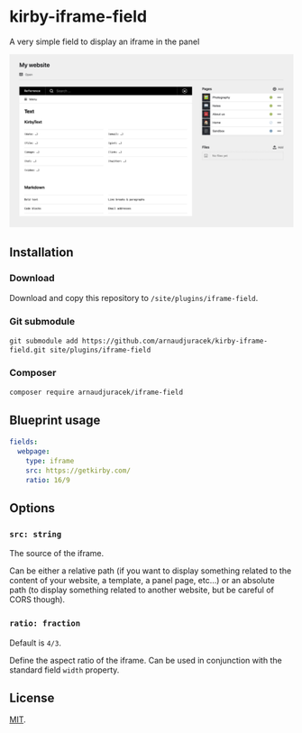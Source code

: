 # kirby-iframe-field

A very simple field to display an iframe in the panel

![preview.png](preview.png)

## Installation

### Download

Download and copy this repository to `/site/plugins/iframe-field`.

### Git submodule

```
git submodule add https://github.com/arnaudjuracek/kirby-iframe-field.git site/plugins/iframe-field
```

### Composer

```
composer require arnaudjuracek/iframe-field
```

## Blueprint usage

```yaml
fields:
  webpage:
    type: iframe
    src: https://getkirby.com/
    ratio: 16/9
```

## Options

### `src: string`
The source of the iframe.

Can be either a relative path (if you want to display something related to the content of your website, a template, a panel page, etc…) or an absolute path (to display something related to another website, but be careful of CORS though).

### `ratio: fraction`
Default is `4/3`.

Define the aspect ratio of the iframe. Can be used in conjunction with the standard field `width` property.

## License

[MIT](https://tldrlegal.com/license/mit-license).
